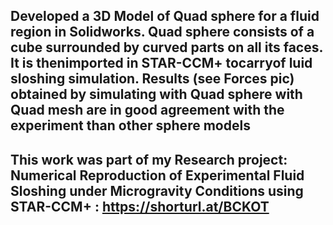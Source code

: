 ## Developed a 3D Model of Quad sphere for a fluid region in Solidworks. Quad sphere consists of a cube surrounded by curved parts on all its faces. It is thenimported in STAR-CCM+ tocarryof luid sloshing simulation. Results (see Forces pic) obtained by simulating with Quad sphere with Quad mesh are in good agreement with the experiment than other sphere models
## This work was part of my Research project: Numerical Reproduction of Experimental Fluid Sloshing under Microgravity Conditions using STAR-CCM+ : https://shorturl.at/BCKOT

